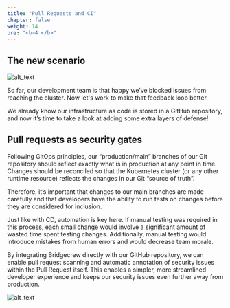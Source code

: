 ```yaml
---
title: "Pull Requests and CI"
chapter: false
weight: 14
pre: "<b>4 </b>"
---
```



## The new scenario 

![alt_text](images/weAreHere-m4-1.png "image_tooltip")


So far, our development team is that happy we’ve blocked issues from reaching the cluster. Now let's work to make that feedback loop better. 
 
We already know our infrastructure as code is stored in a GitHub repository, and now it’s time to take a look at adding some extra layers of defense! 

## Pull requests as security gates

Following GitOps principles, our “production/main” branches of our Git repository should reflect exactly what is in production at any point in time. Changes should be reconciled so that the Kubernetes cluster (or any other runtime resource) reflects the changes in our Git “source of truth”.

Therefore, it’s important that changes to our main branches are made carefully and that developers have the ability to run tests on changes before they are considered for inclusion.

Just like with CD, automation is key here. If manual testing was required in this process, each small change would involve a significant amount of wasted time spent testing changes. Additionally, manual testing would introduce mistakes from human errors and would decrease team morale.

By integrating Bridgecrew directly with our GitHub repository, we can enable pull request scanning and automatic annotation of security issues within the Pull Request itself. This enables a simpler, more streamlined developer experience and keeps our security issues even further away from production.


![alt_text](images/weAreHere-m4-2.png "image_tooltip")

